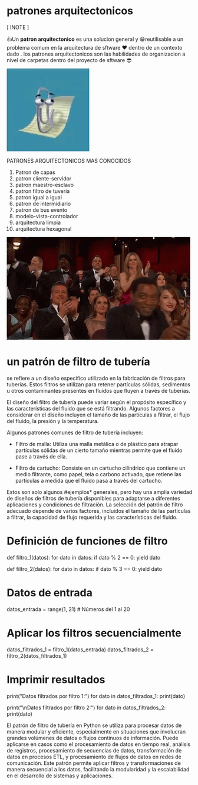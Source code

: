  # patrones arquitectonicos
 [ INOTE ]
 
 👍Un  **patron arquitectonico** es una solucion general y 😁reutilisable a un problema comum en la arquitectura de sftware ❤️
 dentro de un contexto dado . los patrones arquitectonicos son las habilidades de organizacion a nivel de carpetas dentro del proyecto de sftware 😎
 
![alt text](image.png)

PATRONES ARQUITECTONICOS MAS CONOCIDOS

 1. Patron de capas
 2. patron cliente-servidor
 3. patron maestro-esclavo 
 4. patron filtro de tuveria
 5. patron igual a igual
 6. patron de intermidiario
 7. patron de bus evento
 8. modelo-vista-controlador
 9. arquitectura limpia
 10. arquitectura hexagonal
 
  ![alt text](image-1.png)  

# un patrón de filtro de tubería

 se refiere a un diseño específico utilizado en la fabricación de filtros para tuberías. Estos  filtros se utilizan para retener partículas sólidas, sedimentos u otros contaminantes presentes en fluidos que fluyen a través de tuberías.

El diseño del filtro de tubería puede variar según el propósito específico y las características del fluido que se está filtrando. Algunos factores a considerar en el diseño incluyen el tamaño de las partículas a filtrar, el flujo del fluido, la presión y la temperatura.

Algunos patrones comunes de filtro de tubería incluyen:

* Filtro de malla: Utiliza una malla metálica o de plástico para atrapar partículas sólidas de   un cierto tamaño mientras permite que el fluido pase a través de ella.

* Filtro de cartucho: Consiste en un cartucho cilíndrico que contiene un medio filtrante, como papel, tela o carbono activado, que retiene las partículas a medida que el fluido pasa a través del cartucho.


Estos son solo algunos #ejemplos* generales, pero hay una amplia variedad de diseños de filtros de tubería disponibles para adaptarse a diferentes aplicaciones y condiciones de filtración. La selección del patrón de filtro adecuado depende de varios factores, incluidos el tamaño de las partículas a filtrar, la capacidad de flujo requerida y las características del fluido. 
  
  # Definición de funciones de filtro
def filtro_1(datos):
    for dato in datos:
        if dato % 2 == 0:
            yield dato

def filtro_2(datos):
    for dato in datos:
        if dato % 3 == 0:
            yield dato

# Datos de entrada
datos_entrada = range(1, 21)  # Números del 1 al 20

# Aplicar los filtros secuencialmente
datos_filtrados_1 = filtro_1(datos_entrada)
datos_filtrados_2 = filtro_2(datos_filtrados_1)

# Imprimir resultados
print("Datos filtrados por filtro 1:")
for dato in datos_filtrados_1:
    print(dato)

print("\nDatos filtrados por filtro 2:")
for dato in datos_filtrados_2:
    print(dato)


El patrón de filtro de tubería en Python se utiliza para procesar datos de manera modular y eficiente, especialmente en situaciones que involucran grandes volúmenes de datos o flujos continuos de información. Puede aplicarse en casos como el procesamiento de datos en tiempo real, análisis de registros, procesamiento de secuencias de datos, transformación de datos en procesos ETL, y procesamiento de flujos de datos en redes de comunicación. Este patrón permite aplicar filtros y transformaciones de manera secuencial a los datos, facilitando la modularidad y la escalabilidad en el desarrollo de sistemas y aplicaciones.